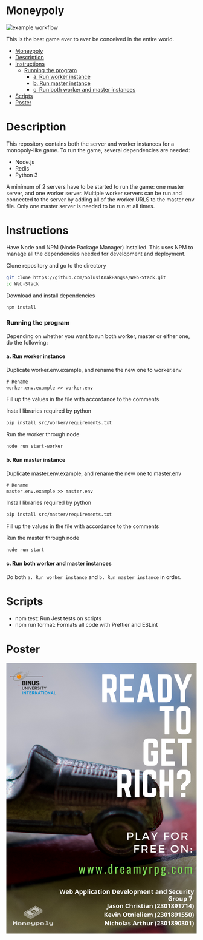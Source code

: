 # Moneypoly
![example workflow](https://github.com/nakamarusun/moneypoly/actions/workflows/node.js.yml/badge.svg)

This is the best game ever to ever be conceived in the entire world.

- [Moneypoly](#moneypoly)
- [Description](#description)
- [Instructions](#instructions)
    - [Running the program](#running-the-program)
      - [a. Run worker instance](#a-run-worker-instance)
      - [b. Run master instance](#b-run-master-instance)
      - [c. Run both worker and master instances](#c-run-both-worker-and-master-instances)
- [Scripts](#scripts)
- [Poster](#poster)

# Description
This repository contains both the server and worker instances for a monopoly-like game. To run the game, several dependencies are needed:
- Node.js
- Redis
- Python 3

A minimum of 2 servers have to be started to run the game: one master server, and one worker server.
Multiple worker servers can be run and connected to the server by adding all of the worker URLS to the master env file.
Only one master server is needed to be run at all times.

# Instructions

Have Node and NPM (Node Package Manager) installed. This uses NPM to manage all the dependencies needed for development and deployment.

Clone repository and go to the directory
```bash
git clone https://github.com/SolusiAnakBangsa/Web-Stack.git
cd Web-Stack
```

Download and install dependencies
```bash
npm install
```

### Running the program
Depending on whether you want to run both worker, master or either one, do the following:

#### a. Run worker instance

Duplicate worker.env.example, and rename the new one to worker.env
```
# Rename
worker.env.example >> worker.env
```
Fill up the values in the file with accordance to the comments

Install libraries required by python
```bash
pip install src/worker/requirements.txt
```

Run the worker  through node

```bash
node run start-worker
```

#### b. Run master instance

Duplicate master.env.example, and rename the new one to master.env
```
# Rename
master.env.example >> master.env
```

Install libraries required by python
```bash
pip install src/master/requirements.txt
```

Fill up the values in the file with accordance to the comments

Run the master through node

```bash
node run start
```

#### c. Run both worker and master instances
Do both `a. Run worker instance` and `b. Run master instance` in order.

# Scripts
- npm test: Run Jest tests on scripts
- npm run format: Formats all code with Prettier and ESLint

# Poster
![Alt text](https://github.com/nakamarusun/moneypoly/blob/main/Monopoly%20Poster.png?raw=true "Poster")
